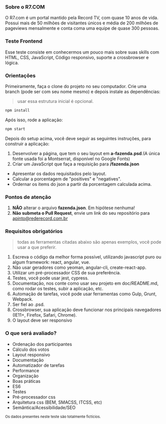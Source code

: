 ### Sobre o R7.COM
O R7.com é um portal mantido pela Record TV, com quase 10 anos de vida. Possui mais de 50 milhões de visitantes únicos e média de 200 milhões de pageviews mensalmente e conta coma uma equipe de quase 300 pessoas.

### Teste Frontend
Esse teste consiste em conhecermos um pouco mais sobre suas skills com HTML, CSS, JavaScript, Código responsivo, suporte a crossbrowser e lógica.

### Orientações
Primeiramente, faça o clone do projeto no seu computador.
Crie uma branch (pode ser com seu nome mesmo) e depois instale as dependências:
> usar essa estrutura inicial é opcional.

```sh
npm install
```

Após isso, rode a aplicação:
```sh
npm start
```

Depois do setup acima, você deve seguir as seguintes instruções, para construir a aplicação:

1. Desenvolver a página, que tem o seu layout em **a-fazenda.psd**.(A única fonte usada foi a Montserrat, disponível no Google Fonts)
1. Criar um JavaScript que faça a requisição para **/fazenda.json**
  * Apresentar os dados requisitados pelo layout.
  * Calcular a porcentagem de "positives" e "negatives".
  * Ordernar os items do json a partir da porcentagem calculada acima.

### Pontos de atenção
1. **NÃO** alterar o arquivo **fazenda.json**. Em hipótese nenhuma!
1. **Não submeta o Pull Request**, envie um link do seu repositório para <apinto@rederecord.com.br>

### Requisitos obrigatórios
> todas as ferramentas citadas abaixo são apenas exemplos, você pode usar a que preferir.

1. Escreva  o código da melhor forma possível, utilizando javascript puro ou algum framework: react, angular, vue.
1. Não usar geradores como yeoman, angular-cli, create-react-app.
1. Utilizar um pré-processador CSS de sua preferência.
1. Testes, você pode usar jest, cypress.
1. Documentação, nos conte como usar seu projeto em doc/README.md, como rodar os testes, subir a aplicação, etc.
1. Automação de tarefas, você pode usar ferramentas como Gulp, Grunt, Webpack.
1. Ser fiel ao .psd.
1. Crossbrowser, sua aplicação deve funcionar nos principais navegadores (IE11+, Firefox, Safari, Chrome).
1. O layout deve ser responsivo

### O que será avaliado?
- Ordenação dos participantes
- Cálculo dos votos
- Layout responsivo
- Documentação
- Automatizador de tarefas
- Performance
- Organização
- Boas práticas
- ES6
- Testes
- Pré-processador css
- Arquitetura css (BEM, SMACSS, ITCSS, etc)
- Semântica/Acessibilidade/SEO

<sub>Os dados presentes neste teste são totalmente fictícios.</sub>
